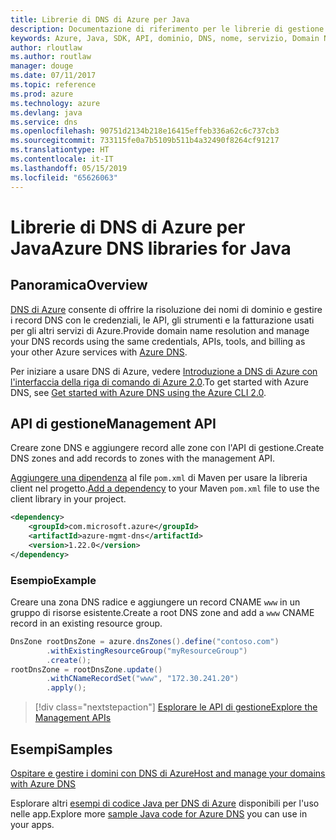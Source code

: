 ```yaml
---
title: Librerie di DNS di Azure per Java
description: Documentazione di riferimento per le librerie di gestione di DNS di Azure per Java
keywords: Azure, Java, SDK, API, dominio, DNS, nome, servizio, Domain Name Service
author: rloutlaw
ms.author: routlaw
manager: douge
ms.date: 07/11/2017
ms.topic: reference
ms.prod: azure
ms.technology: azure
ms.devlang: java
ms.service: dns
ms.openlocfilehash: 90751d2134b218e16415effeb336a62c6c737cb3
ms.sourcegitcommit: 733115fe0a7b5109b511b4a32490f8264cf91217
ms.translationtype: HT
ms.contentlocale: it-IT
ms.lasthandoff: 05/15/2019
ms.locfileid: "65626063"
---
```

# <a name="azure-dns-libraries-for-java"></a><span data-ttu-id="2eddd-104">Librerie di DNS di Azure per Java</span><span class="sxs-lookup"><span data-stu-id="2eddd-104">Azure DNS libraries for Java</span></span>

## <a name="overview"></a><span data-ttu-id="2eddd-105">Panoramica</span><span class="sxs-lookup"><span data-stu-id="2eddd-105">Overview</span></span>

<span data-ttu-id="2eddd-106">[DNS di Azure](/azure/dns/dns-overview) consente di offrire la risoluzione dei nomi di dominio e gestire i record DNS con le credenziali, le API, gli strumenti e la fatturazione usati per gli altri servizi di Azure.</span><span class="sxs-lookup"><span data-stu-id="2eddd-106">Provide domain name resolution and manage your DNS records using the same credentials, APIs, tools, and billing as your other Azure services with [Azure DNS](/azure/dns/dns-overview).</span></span>

<span data-ttu-id="2eddd-107">Per iniziare a usare DNS di Azure, vedere [Introduzione a DNS di Azure con l'interfaccia della riga di comando di Azure 2.0](/azure/dns/dns-getstarted-cli).</span><span class="sxs-lookup"><span data-stu-id="2eddd-107">To get started with Azure DNS, see [Get started with Azure DNS using the Azure CLI 2.0](/azure/dns/dns-getstarted-cli).</span></span>

## <a name="management-api"></a><span data-ttu-id="2eddd-108">API di gestione</span><span class="sxs-lookup"><span data-stu-id="2eddd-108">Management API</span></span>

<span data-ttu-id="2eddd-109">Creare zone DNS e aggiungere record alle zone con l'API di gestione.</span><span class="sxs-lookup"><span data-stu-id="2eddd-109">Create DNS zones and add records to zones with the management API.</span></span>

<span data-ttu-id="2eddd-110">[Aggiungere una dipendenza](https://maven.apache.org/guides/getting-started/index.html#How_do_I_use_external_dependencies) al file `pom.xml` di Maven per usare la libreria client nel progetto.</span><span class="sxs-lookup"><span data-stu-id="2eddd-110">[Add a dependency](https://maven.apache.org/guides/getting-started/index.html#How_do_I_use_external_dependencies) to your Maven `pom.xml` file to use the client library in your project.</span></span>

```XML
<dependency>
    <groupId>com.microsoft.azure</groupId>
    <artifactId>azure-mgmt-dns</artifactId>
    <version>1.22.0</version>
</dependency>
```   

### <a name="example"></a><span data-ttu-id="2eddd-111">Esempio</span><span class="sxs-lookup"><span data-stu-id="2eddd-111">Example</span></span>

<span data-ttu-id="2eddd-112">Creare una zona DNS radice e aggiungere un record CNAME `www` in un gruppo di risorse esistente.</span><span class="sxs-lookup"><span data-stu-id="2eddd-112">Create a root DNS zone and add a `www` CNAME record in an existing resource group.</span></span>

```java
DnsZone rootDnsZone = azure.dnsZones().define("contoso.com")
        .withExistingResourceGroup("myResourceGroup")
        .create();
rootDnsZone = rootDnsZone.update()
        .withCNameRecordSet("www", "172.30.241.20")
        .apply();
```

> [!div class="nextstepaction"]
> [<span data-ttu-id="2eddd-113">Esplorare le API di gestione</span><span class="sxs-lookup"><span data-stu-id="2eddd-113">Explore the Management APIs</span></span>](/java/api/overview/azure/dns/management)

## <a name="samples"></a><span data-ttu-id="2eddd-114">Esempi</span><span class="sxs-lookup"><span data-stu-id="2eddd-114">Samples</span></span>

[<span data-ttu-id="2eddd-115">Ospitare e gestire i domini con DNS di Azure</span><span class="sxs-lookup"><span data-stu-id="2eddd-115">Host and manage your domains with Azure DNS</span></span>](https://github.com/Azure-Samples/dns-java-host-and-manage-your-domains)

<span data-ttu-id="2eddd-116">Esplorare altri [esempi di codice Java per DNS di Azure](https://azure.microsoft.com/resources/samples/?platform=java&term=dns) disponibili per l'uso nelle app.</span><span class="sxs-lookup"><span data-stu-id="2eddd-116">Explore more [sample Java code for Azure DNS](https://azure.microsoft.com/resources/samples/?platform=java&term=dns) you can use in your apps.</span></span>

<!---Loc Comment: Please, refer to conversation section to check the issue. Thanks.--->
